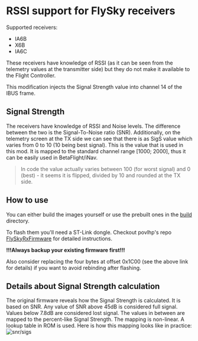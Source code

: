 # RSSI support for FlySky receivers

Supported receivers:
* IA6B
* X6B
* IA6C

These receivers have knowledge of RSSI (as it can be seen from the telemetry values
at the transmitter side) but they do not make it available to the Flight
Controller.

This modification injects the Signal Strength value into channel 14 of the
IBUS frame.

## Signal Strength

The receivers have knowledge of RSSI and Noise levels. The difference between the two is the
Signal-To-Noise ratio (SNR). Additionally, on the telemetry screen at the TX side we can see that there is as SigS value
which varies from 0 to 10 (10 being best signal). This is the value that is used in this mod. It is mapped to the standard
channel range [1000; 2000], thus it can be easily used in BetaFlight/iNav.

> In code the value actually varies between 100 (for worst signal) and 0 (best) - it seems it is flipped, divided by 10 and rounded at the TX side.


## How to use

You can either build the images yourself or use the prebuilt ones in the [build](build) directory.

To flash them you'll need a ST-Link dongle.
Checkout povlhp's repo [FlySkyRxFirmware](https://github.com/povlhp/FlySkyRxFirmware) for detailed
instructions.

**!!!Always backup your existing firmware first!!!**

Also consider replacing the four bytes at offset 0x1C00 (see the above link for details) if you want to avoid rebinding
after flashing.

## Details about Signal Strength calculation
The original firmware reveals how the Signal Strength is calculated. It is based on SNR.
Any value of SNR above 45dB is considered full signal. Values below 7.8dB are considered
lost signal. The values in between are mapped to the percent-like Signal Strength. The mapping is
non-linear. A lookup table in ROM is used. Here is how this mapping looks like in practice:
![snr/sigs](https://user-images.githubusercontent.com/9365881/41402828-037e95ae-6fcc-11e8-939f-167e4dab414b.png)
